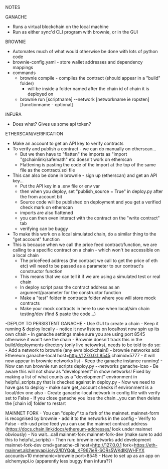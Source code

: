 NOTES

GANACHE
- Runs a virtual blockchain on the local machine
- Run as either sync'd CLI program with brownie, or in the GUI

BROWNIE
- Automates much of what would otherwise be done with lots of python code
- brownie-config.yaml - store wallet addresses and dependency mappings
- commands
    - brownie compile - compiles the contract (should appear in a "build" folder)
        - will be inside a folder named after the chain id of chain it is deployed on
    - brownie run [scriptname] --network [networkname ie ropsten] [functionname - optional]

INFURA
- Does what? Gives us some api token?

ETHERSCAN/VERIFICATION
- Make an account to get an API key to verify contracts
- To verify and publish a contract - we can do manually on etherscan...
    - But we then have to "flatten" the imports as "import "@chainlink/safemath" etc doesn't work on etherscan
    - Flattening is pasting the code of the import at the top of the same file as the contract/.sol file
- This can also be done in brownie - sign up (etherscan) and get an API key...
    - Put the API key in a .env file or env var
    - then when you deploy, set "publish_source = True" in deploy.py after the from account bit
    - Source code will be published on deployment and you get a verified check mark on etherscan
    - imports are also flattened
    - you can then even interact with the contract on the "write contract" tab
    - verifying can be buggy
- To make this work on a local simulated chain, do a similar thing to the "get account" function
- This is because when we call the price feed contract/function, we are calling to a specific contract on a chain - which won't be accessible on a local chain
    - The priceFeed address (the contract we call to get the price of eth etc) will need to be passed as a parameter to our contract's constructor function
    - This means that we can tell it if we are using a simulated test or real chain
    - In deploy script pass the contract address as an argument/parameter for the constructor function
    - Make a "test" folder in contracts folder where you will store mock contracts
    - Make your mock contracts in here to use when local/sim chain testing/dev (find & paste the code...)

-DEPLOY TO PERSISTENT GANACHE
    - Use GUI to create a chain
    - Keep it running & deploy locally - notice it now listens on localhost now spin up its own chain
    - In ganache settings make sure you are using port 8545 otherwise it won't see the chain
    - Brownie doesn't track this in the build/deployments directory (only live netowrks), needs to be told to do so:
        - Add a network to brownie (any evm blockchain!)
        - brownie networks add Ethereum ganache-local host=http://127.0.0.1:8545 chainid=5777
        - it will now appear in brownie networks list
        - Keep the ganache instance running!
        - Now can run brownie run scripts deploy.py --networks ganache-lcao
        - Be aware this will not show as "development" in show networks! Fixed by making a list of what counts as a "development" environment in helpful_scripts.py that is checked against in deploy.py
        - Now we need to have gas to deploy - make sure get_account checks if environment is a local/dev one also
            - Create ganache-local network in config file with verify set to False
    - If you close ganache you lose the chain...you can then delete the [chain id] folder to restart


MAINNET FORK
    - You can "deploy" to a fork of the mainnet. mainnet-form is recognised by brownie - add it to the networks in the config
    - Verify to False
    - eth-usd price feed you can use the mainnet contract address (https://docs.chain.link/docs/ethereum-addresses/ look under mainnet obviously)
    - No wait...call mainnet-fork mainnet-fork-dev (make sure to add this to helpful_scripts)
    - Then run: brownie networks add development mainnet-fork-dev cmd=ganache-cli host=http://127.0.0.1 fork=https://eth-mainnet.alchemyapi.io/v2/lDYQgk_KF967ieR-SORs5WKdIKjWHFYX accounts=10 mnemonic=brownie port=8545
    - Have to set up as an app on alchemyapi.io (apparently less buggy than infura??)
